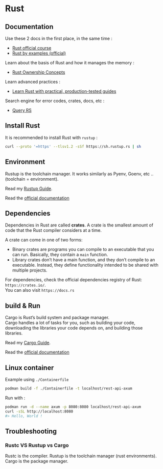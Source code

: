 # Rust

## Documentation

Use these 2 docs in the first place, in the same time :

- [Rust official course](https://doc.rust-lang.org/reference/introduction.html)
- [Rust by examples (official)](https://doc.rust-lang.org/rust-by-example/index.html)

Learn about the basis of Rust and how it manages the memory :

- [Rust Ownership Concepts](./ownership.md)

Learn advanced practices :

- [Learn Rust with practical, production-tested guides](https://www.howtocodeit.com/articles)

Search engine for error codes, crates, docs, etc :

- [Query RS](https://query.rs/)

## Install Rust

It is recommended to install Rust with `rustup` :

```sh
curl --proto '=https' --tlsv1.2 -sSf https://sh.rustup.rs | sh
```

## Environment

Rustup is the toolchain manager.
It works similarly as Pyenv, Goenv, etc .. (toolchain = environment).

Read my [Rustup Guide](rustup.md).

Read the [official documentation](https://rust-lang.github.io/rustup/)

## Dependencies

Dependencies in Rust are called **crates**.
A crate is the smallest amount of code that the Rust compiler considers at a time.

A crate can come in one of two forms: 
- Binary crates are programs you can compile to an executable that you can run. Basically, they contain a `main` function.
- Library crates don’t have a main function, and they don’t compile to an executable. Instead, they define functionality intended to be shared with multiple projects.

For dependencies, check the official dependencies registry of Rust: `https://crates.io/`.  
You can also visit `https://docs.rs`

## build & Run

Cargo is Rust’s build system and package manager.  
Cargo handles a lot of tasks for you, such as building your code, downloading the libraries your code depends on, and building those libraries.

Read my [Cargo Guide](cargo.md).

Read the [official documentation](https://doc.rust-lang.org/cargo/)

## Linux container

Example using `./Containerfile`

```sh
podman build -f ./Containerfile -t localhost/rest-api-axum
```

Run with :

```sh
podman run -d --name axum -p 8080:8080 localhost/rest-api-axum 
curl -sSL http://localhost:8080
#> Hello, World !
```

## Troubleshooting

### Rustc VS Rustup vs Cargo

Rustc is the compiler.
Rustup is the toolchain manager (rust environments).
Cargo is the package manager.
